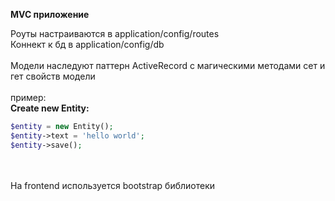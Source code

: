 **MVC приложение**

Роуты настраиваются в application/config/routes
<br/>
Коннект к бд в application/config/db
<br/>
<br/>
Модели наследуют паттерн ActiveRecord с магическими методами
сет и гет свойств модели
<br/>
<br/>
пример:
<br/>
**Create new Entity:**
```php
$entity = new Entity();
$entity->text = 'hello world';
$entity->save();
```
<br/>
<br/>
На frontend используется bootstrap библиотеки
